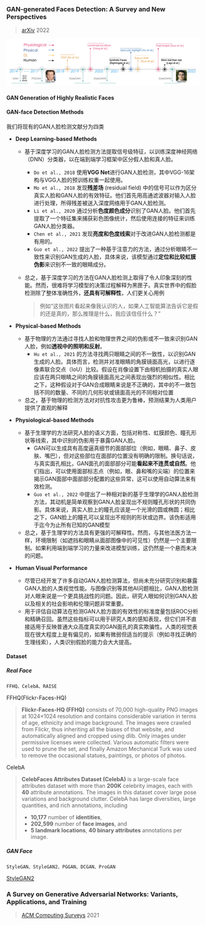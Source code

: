 ### GAN-generated Faces Detection: A Survey and New Perspectives

> [arXiv](https://arxiv.org/abs/2202.07145) 2022

<img src="https://raw.githubusercontent.com/oraccc/Research-Notes/master/imgs/fakeface-timeline.png" width="1050" >



#### GAN Generation of Highly Realistic Faces

#### GAN-face Detection Methods

我们将现有的GAN人脸检测文献分为四类

* **Deep Learning-based Methods**

  * 基于深度学习的GAN人脸检测方法提取信号级特征，以训练深度神经网络（DNN）分类器，以在端到端学习框架中区分假人脸和真人脸。

    * `Do et al., 2018` 使用**VGG Net**进行GAN人脸检测，其中VGG-16架构与VGG人脸的预训练权重一起使用。
    * `Mo et al., 2018` 发现**残差场** (residual field) 中的信号可以作为区分真实人脸和GAN人脸的有效特征。他们首先用高通滤波器对输入人脸进行处理，所得残差被送入深度网络用于GAN人脸检测。
    * `Li et al., 2020` 通过分析**色度颜色成分**识别了GAN人脸。他们首先提取了一个特征集来捕获彩色图像统计，然后使用连接的特征来训练GAN人脸分类器。
    * `Chen et al., 2021` 发现**亮度和色度线索**对于改进GAN人脸检测都是有用的。
    * `Guo et al., 2022` 提出了一种基于注意力的方法，通过分析眼睛不一致性来识别GAN生成的人脸，具体来说，该模型通过**定位和比较虹膜伪影**来识别不一致的眼睛成分。

  * 总之，基于深度学习的方法在GAN人脸检测上取得了令人印象深刻的性能。然而，很难将学习模型的决策过程解释为黑匣子。真实世界中的假脸检测除了整体准确性外，**还具有可解释性**，人们更关心用例

    > 例如“这张图片看起来像我认识的人，如果人工智能算法告诉它是假的还是真的，那么推理是什么，我应该信任什么？” 

* **Physical-based Methods**

  * 基于物理的方法通过寻找人脸和物理世界之间的伪影或不一致来识别GAN人脸，例如**透视中的照明和反射**。
    * `Hu et al., 2021` 的方法寻找两只眼睛之间的不一致性，以识别GAN生成的人脸。具体而言，检测并对准眼睛的角膜镜面高光，以进行逐像素联合交点（IoU）比较。假设在肖像设置下由相机拍摄的真实人眼应该在两只眼睛之间的角膜镜面高光之间表现出强烈的相似性。相比之下，这种假设对于GAN合成眼睛来说是不正确的，其中的不一致包括不同的数量、不同的几何形状或镜面高光的不同相对位置
  * 总之，基于物理的检测方法对对抗性攻击更为鲁棒，预测结果为人类用户提供了直观的解释 

* **Physiological-based Methods**

  * 基于生理学的方法研究人脸的语义方面，包括对称性、虹膜颜色、瞳孔形状等线索，其中识别的伪影用于暴露GAN人脸。 
    * GAN可以生成具有高度逼真细节的面部部位（例如，眼睛、鼻子、皮肤、嘴巴），但对这些部位在面部的位置没有明确的限制。换句话说，与真实面孔相比，GAN面孔的面部部分可能**看起来不连贯或自然**。他们指出，可以使用面部标志点（例如，眼、鼻和嘴的尖端）的位置来揭示GAN面部中面部部分配置的这些异常，这可以使用自动算法来有效检测。 
    * `Guo et al., 2022` 中提出了一种相对新的基于生理学的GAN人脸检测方法，其动机是简单观察到GAN人脸呈现出不规则瞳孔形状的共同伪影。具体来说，真实人脸上的瞳孔应该是一个光滑的圆或椭圆；相比之下，GAN脸上的瞳孔可以呈现出不规则的形状或边界。该伪影适用于迄今为止所有已知的GAN模型
  * 总之，基于生理学的方法具有更强的可解释性。然而，与其他法医方法一样，环境限制（如遮挡和眼睛从面部图像中的可见性）仍然是一个主要限制。如果利用端到端学习的力量来改进模型训练，这仍然是一个悬而未决的问题。 

* **Human Visual Performance**

  * 尽管已经开发了许多自动GAN人脸检测算法，但尚未充分研究识别和暴露GAN人脸的人类视觉性能。与图像识别等其他AI问题相比，GAN人脸检测对人眼来说是一个更具挑战性的问题。因此，研究人眼如何识别GAN人脸以及相关的社会影响和伦理问题非常重要。
  * 用于评估自动算法在检测GAN人脸方面的有效性的标准度量包括ROC分析和精确召回。虽然这些指标可以用于研究人类的感知表现，但它们并不直接适用于反映普通大众高度真实的GAN面孔的真实欺骗性。人类的视觉表现在很大程度上是有偏见的，如果有微弱但适当的提示（例如寻找正确的生理线索），人类识别假脸的能力会大大提高。 

#### Dataset

##### Real Face

`FFHQ、CelebA、RAISE`

FFHQ(Flickr-Faces-HQ)

> **Flickr-Faces-HQ (FFHQ)** consists of 70,000 high-quality PNG images at 1024×1024 resolution and contains considerable variation in terms of age, ethnicity and image background. The images were crawled from Flickr, thus inheriting all the biases of that website, and automatically aligned and cropped using dlib. Only images under permissive licenses were collected. Various automatic filters were used to prune the set, and finally Amazon Mechanical Turk was used to remove the occasional statues, paintings, or photos of photos.

CelebA

> **CelebFaces Attributes Dataset (CelebA)** is a large-scale face attributes dataset with more than **200K** celebrity images, each with **40** attribute annotations. The images in this dataset cover large pose variations and background clutter. CelebA has large diversities, large quantities, and rich annotations, including
>
> - **10,177** number of **identities**,
> - **202,599** number of **face images**, and
> - **5 landmark locations**, **40 binary attributes** annotations per image.

##### GAN Face

`StyleGAN、StyleGAN2、PGGAN、DCGAN、ProGAN`

[StyleGAN2](https://github.com/NVlabs/stylegan2)



### A Survey on Generative Adversarial Networks: Variants, Applications, and Training

> [ACM Computing Surveys](https://dl.acm.org/toc/csur/2022/54/8) 2021



